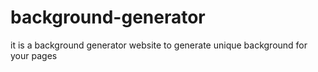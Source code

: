 # background-generator
it is a background generator website to generate unique background for your pages
